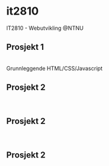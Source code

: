 # it2810
IT2810 - Webutvikling @NTNU


## Prosjekt 1
</br>
Grunnleggende HTML/CSS/Javascript

## Prosjekt 2
</br>

## Prosjekt 2
</br>

## Prosjekt 2
</br>
